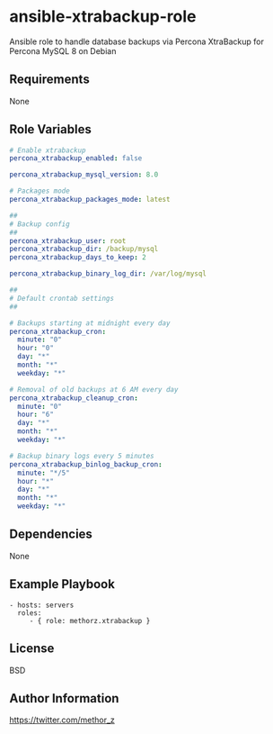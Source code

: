 ansible-xtrabackup-role
=========

Ansible role to handle database backups via Percona XtraBackup for Percona MySQL 8 on Debian

Requirements
------------

None

Role Variables
--------------

```YAML
# Enable xtrabackup
percona_xtrabackup_enabled: false

percona_xtrabackup_mysql_version: 8.0

# Packages mode
percona_xtrabackup_packages_mode: latest

##
# Backup config
##
percona_xtrabackup_user: root
percona_xtrabackup_dir: /backup/mysql
percona_xtrabackup_days_to_keep: 2

percona_xtrabackup_binary_log_dir: /var/log/mysql

##
# Default crontab settings
##

# Backups starting at midnight every day
percona_xtrabackup_cron:
  minute: "0"
  hour: "0"
  day: "*"
  month: "*"
  weekday: "*"

# Removal of old backups at 6 AM every day
percona_xtrabackup_cleanup_cron:
  minute: "0"
  hour: "6"
  day: "*"
  month: "*"
  weekday: "*"

# Backup binary logs every 5 minutes
percona_xtrabackup_binlog_backup_cron:
  minute: "*/5"
  hour: "*"
  day: "*"
  month: "*"
  weekday: "*"


```

Dependencies
------------

None

Example Playbook
----------------

    - hosts: servers
      roles:
         - { role: methorz.xtrabackup }

License
-------

BSD

Author Information
------------------

https://twitter.com/methor_z

